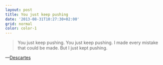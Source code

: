 ```yaml
---
layout: post
title: You just keep pushing
date: '2013-08-31T10:27:30+02:00'
grid: normal
color: color-1
---
```


> You just keep pushing. You just keep pushing.
I made every mistake that could be made.
But I just kept pushing.

—[Descartes](https://www.khanacademy.org/math/trigonometry/graphs/graphing_coordinates/v/descartes-and-cartesian-coordinates)
